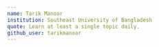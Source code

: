 ```yaml
---
name: Tarik Manoar
institution: Southeast University of Bangladesh
quote: Learn at least a single topic daily.
github_user: tarikmanoar
---
```


